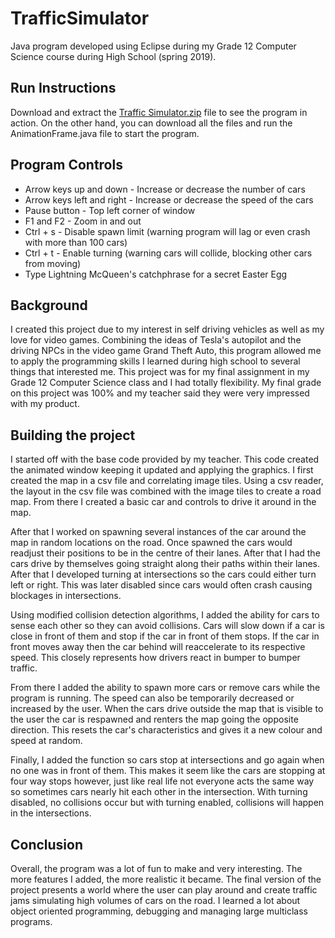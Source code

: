 # TrafficSimulator
Java program developed using Eclipse during my Grade 12 Computer Science course during High School (spring 2019).

## Run Instructions
Download and extract the [Traffic Simulator.zip](https://github.com/justinbauer-1/TrafficSimulator/blob/master/Traffic%20Simulator.zip) file to see the program in action. On the other hand, you can download all the files and run the AnimationFrame.java file to start the program.

## Program Controls
* Arrow keys up and down - Increase or decrease the number of cars
* Arrow keys left and right - Increase or decrease the speed of the cars
* Pause button - Top left corner of window
* F1 and F2 - Zoom in and out
* Ctrl + s - Disable spawn limit (warning program will lag or even crash with more than 100 cars) 
* Ctrl + t - Enable turning (warning cars will collide, blocking other cars from moving) 
* Type Lightning McQueen's catchphrase for a secret Easter Egg

## Background
I created this project due to my interest in self driving vehicles as well as my love for video games. Combining the ideas of Tesla's autopilot and the driving NPCs in the video game Grand Theft Auto, this program allowed me to apply the programming skills I learned during high school to several things that interested me. This project was for my final assignment in my Grade 12 Computer Science class and I had totally flexibility. My final grade on this project was 100% and my teacher said they were very impressed with my product.

## Building the project
I started off with the base code provided by my teacher. This code created the animated window keeping it updated and applying the graphics. I first created the map in a csv file and correlating image tiles. Using a csv reader, the layout in the csv file was combined with the image tiles to create a road map. From there I created a basic car and controls to drive it around in the map. 

After that I worked on spawning several instances of the car around the map in random locations on the road. Once spawned the cars would readjust their positions to be in the centre of their lanes. After that I had the cars drive by themselves going straight along their paths within their lanes. After that I developed turning at intersections so the cars could either turn left or right. This was later disabled since cars would often crash causing blockages in intersections. 

Using modified collision detection algorithms, I added the ability for cars to sense each other so they can avoid collisions. Cars will slow down if a car is close in front of them and stop if the car in front of them stops. If the car in front moves away then the car behind will reaccelerate to its respective speed. This closely represents how drivers react in bumper to bumper traffic. 

From there I added the ability to spawn more cars or remove cars while the program is running. The speed can also be temporarily decreased or increased by the user. When the cars drive outside the map that is visible to the user the car is respawned and renters the map going the opposite direction. This resets the car's characteristics and gives it a new colour and speed at random. 

Finally, I added the function so cars stop at intersections and go again when no one was in front of them. This makes it seem like the cars are stopping at four way stops however, just like real life not everyone acts the same way so sometimes cars nearly hit each other in the intersection. With turning disabled, no collisions occur but with turning enabled, collisions will happen in the intersections. 

## Conclusion
Overall, the program was a lot of fun to make and very interesting. The more features I added, the more realistic it became. The final version of the project presents a world where the user can play around and create traffic jams simulating high volumes of cars on the road. I learned a lot about object oriented programming, debugging and managing large multiclass programs.
